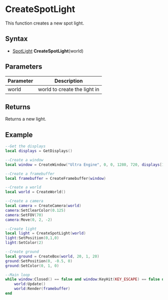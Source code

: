 # CreateSpotLight

This function creates a new spot light.

## Syntax

- [SpotLight](SpotLight.md) **CreateSpotLight**(world)

## Parameters

| Parameter | Description |
|---|---|
| world | world to create the light in |

## Returns

Returns a new light.

## Example

```lua
--Get the displays
local displays = GetDisplays()

--Create a window
local window = CreateWindow("Ultra Engine", 0, 0, 1280, 720, displays[1], WINDOW_CENTER | WINDOW_TITLEBAR)

--Create a framebuffer
local framebuffer = CreateFramebuffer(window)

--Create a world
local world = CreateWorld()

--Create a camera
local camera = CreateCamera(world)
camera:SetClearColor(0.125)
camera:SetFOV(70)
camera:Move(0, 2, -2)

--Create light
local light = CreateSpotLight(world)
light:SetPosition(0,1,0)
light:SetColor(2)

--Create ground
local ground = CreateBox(world, 20, 1, 20)
ground:SetPosition(0, -0.5, 0)
ground:SetColor(0, 1, 0)

--Main loop
while window:Closed() == false and window:KeyHit(KEY_ESCAPE) == false do
    world:Update()
    world:Render(framebuffer)
end
```
